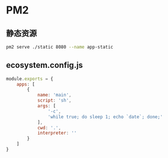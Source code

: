 # PM2

## 静态资源

```sh
pm2 serve ./static 8080 --name app-static
```

## ecosystem.config.js

```javascript
module.exports = {
    apps: [
        {
            name: 'main',
            script: 'sh',
            args: [
                '-c',
                'while true; do sleep 1; echo `date`; done;'
            ],
            cwd: '.',
            interpreter: ''
        }
    ]
}
```